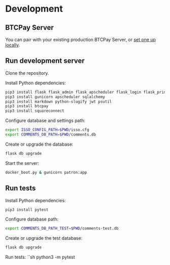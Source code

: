 # Development

## BTCPay Server

You can pair with your existing production BTCPay Server, or [set one up locally](https://github.com/btcpayserver/btcpayserver-doc/blob/master/LocalDevelopment.md).

## Run development server

Clone the repository.

Install Python dependencies:

```sh
pip3 install flask flask_admin flask_apscheduler flask_login flask_principal flask_fileupload flask_bootstrap flask_migrate flask_ezmail
pip3 install gunicorn apscheduler sqlalchemy
pip3 install markdown python-slugify jwt psutil
pip3 install btcpay
pip3 install squareconnect
```

Configure database and settings path:

```sh
export ISSO_CONFIG_PATH=$PWD/isso.cfg
export COMMENTS_DB_PATH=$PWD/comments.db
```

Create or upgrade the database:

```sh
flask db upgrade
```

Start the server:

```sh
docker_boot.py & gunicorn patron:app
```
## Run tests

Install Python dependencies:

```sh
pip3 install pytest
```

Configure database path:

```sh
export COMMENTS_DB_PATH_TEST=$PWD/comments-test.db
```

Create or upgrade the test database:


```sh
flask db upgrade
```

Run tests:
``sh
python3 -m pytest
```
